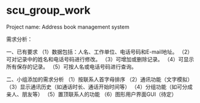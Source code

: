 # scu_group_work
Project name: Address book management system

需求分析：


一、已有要求
（1）数据包括：人名、工作单位、电话号码和E-mail地址。
（2）可对记录中的姓名和电话号码进行修改。
（3）可增加或删除记录。
（4）可显示所有保存的记录。
（5）可按人名或电话号码进行查询。




二、小组添加的需求分析
（1）按联系人首字母排序
（2）通讯功能（文字模拟）
（3）显示通讯历史（如通话时长、通话开始时间等）
（4）分组功能（如可分成亲人、朋友等）
（5）置顶联系人的功能
（6）图形用户界面GUI（待定）
